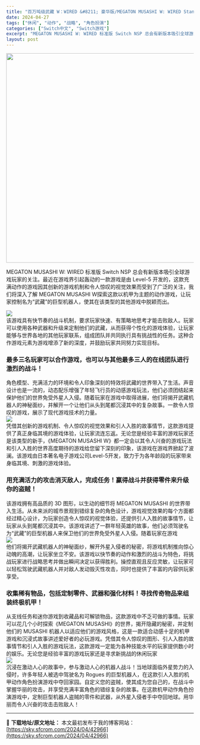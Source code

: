 ```yaml
---
title: "百万吨级武藏 W：WIRED &#8211; 豪华版/MEGATON MUSASHI W: WIRED Standard Edition+更新3.0.0a.+41DLCs Switch NSP 中文 17.9G"
date: 2024-04-27
tags: ["休闲", "动作", "战略", "角色扮演"]
categories: ["Switch中文", "Switch游戏"]
excerpt: "MEGATON MUSASHI W: WIRED 标准版 Switch NSP 总会有新版本吸引全球游戏玩家的关注。最近在游戏界引起轰动的一款游戏是由 Level-5 开发的，这款充满动作的游戏因其创新的游戏机制和令人惊叹的视觉效果而受到了广泛的关注，我们将深入了解 MEGATON MUSASHI &hellip;"
layout: post
---
```


<img class="size-full wp-image-42776 aligncenter" src="https://sky.sfcrom.com/wp-content/uploads/2024/04/20240426134914-ca912.jpeg" alt="" width="1000" height="562" />

MEGATON MUSASHI W: WIRED 标准版 Switch NSP 总会有新版本吸引全球游戏玩家的关注。最近在游戏界引起轰动的一款游戏是由 Level-5 开发的，这款充满动作的游戏因其创新的游戏机制和令人惊叹的视觉效果而受到了广泛的关注，我们将深入了解 MEGATON MUSASHI W探索这款以机甲为主题的动作游戏，让玩家控制名为“武藏”的巨型机器人，使其在该类型的其他游戏中脱颖而出。
<div id="attachment_50381" class="wp-caption aligncenter"><img src="https://sky.sfcrom.com/wp-content/uploads/2024/04/20240427103952-a9ff9.jpeg" /></div>
该游戏具有快节奏的战斗机制，要求玩家快速、有策略地思考才能击败敌人。玩家可以使用各种武器和升级来定制他们的武藏，从而获得个性化的游戏体验，让玩家能够与世界各地的其他玩家联系，组成团队并共同执行具有挑战性的任务。这种合作游戏元素为游戏增添了新的深度，并鼓励玩家共同努力实现目标。
<h3>最多三名玩家可以合作游戏，也可以与其他最多三人的在线团队进行激烈的战斗！</h3>
角色模型、充满活力的环境和令人印象深刻的特效将武藏的世界带入了生活。声音设计也是一流的，动态配乐增强了年轻飞行员的动感游戏玩法，他们必须团结起来保护他们的世界免受外星人入侵。随着玩家在游戏中取得进展，他们将揭开武藏机器人的神秘面纱，并解开一个让他们从头到尾都沉浸其中的复杂故事。一款令人惊叹的游戏，展示了现代游戏技术的力量。
<div id="attachment_50382" class="wp-caption aligncenter"><img src="https://sky.sfcrom.com/wp-content/uploads/2024/04/20240427103956-a3b89.jpeg" /></div>
凭借其创新的游戏机制、令人惊叹的视觉效果和引人入胜的故事情节，这款游戏提供了真正身临其境的游戏体验，让玩家流连忘返。无论您是经验丰富的游戏玩家还是该类型的新手，《MEGATON MUSASHI W》都一定会以其令人兴奋的游戏玩法和引人入胜的世界高度期待的游戏给您留下深刻的印象，该游戏在游戏界掀起了波澜。该游戏由日本著名电子游戏公司Level-5开发，致力于为各年龄段的玩家带来身临其境、刺激的游戏体验。
<h3>用充满活力的攻击消灭敌人，完成任务！赢得战斗并获得零件来升级你的盗贼！</h3>
该游戏拥有高品质的 3D 图形，以生动的细节将 MEGATON MUSASHI 的世界带入生活。从未来派的城市景观到错综复杂的角色设计，游戏视觉效果的每个方面都经过精心设计，为玩家创造令人惊叹的视觉体验，还提供引人入胜的故事情节，让玩家从头到尾都沉浸其中。该游戏讲述了一群年轻英雄的故事，他们必须驾驶名为“武藏”的巨型机器人来保卫他们的世界免受外星人入侵。随着玩家在游戏
<div id="attachment_50384" class="wp-caption aligncenter"><img src="https://sky.sfcrom.com/wp-content/uploads/2024/04/20240427103959-25f2d.jpeg" /></div>
他们将揭开武藏机器人的神秘面纱，解开外星入侵者的秘密，将游戏机制推向惊心动魄的高潮，让玩家坐立不安。该游戏以快节奏的动作和激烈的战斗为特色，将挑战玩家进行战略思考并做出瞬间决定以获得胜利。操控直观且反应灵敏，让玩家可以轻松驾驶武藏机器人并对敌人发动毁灭性攻击，同时也提供了丰富的内容供玩家享受。
<h3>收集稀有物品，包括定制零件、武器和强化材料！寻找传奇物品来组装终极机甲！</h3>
从支线任务和迷你游戏到收藏品和可解锁物品，这款游戏中不乏可做的事情。玩家可以花几个小时探索《MEGATON MUSASHI》的世界，揭开隐藏的秘密，并定制他们的 MUSASHI 机器人以适应他们的游戏风格，这是一款适合动感十足的机甲游戏和沉浸式故事讲述爱好者的必玩游戏。凭借其令人惊叹的图形、引人入胜的故事情节和引人入胜的游戏玩法，这款游戏一定能为各种技能水平的玩家提供数小时的娱乐。无论您是经验丰富的游戏玩家还是寻求新挑战的休闲玩家
<div id="attachment_50383" class="wp-caption aligncenter"><img src="https://sky.sfcrom.com/wp-content/uploads/2024/04/20240427104001-9e0ed.jpeg" /></div>
沉浸在激动人心的故事中，参与激动人心的机器人战斗！当地球面临外星势力的入侵时，许多年轻人被选中驾驶名为 Rogues 的巨型机器人，在这款引人入胜的机甲动作角色扮演游戏中夺回家园。自定义您的盗贼，使其成为您自己的，在战斗中掌握华丽的攻击，并享受充满丰富角色的错综复杂的故事。在这款机甲动作角色扮演游戏中，定制巨型机器人盗贼的零件和武器，从外星入侵者手中夺回地球。用华丽而令人兴奋的攻击击败敌人！

---
📖 **下载地址/原文地址：** 本文最初发布于我的博客网站：[https://sky.sfcrom.com/2024/04/42966](https://sky.sfcrom.com/2024/04/42966)
